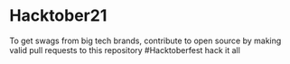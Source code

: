 # Hacktober21
To get swags from big tech brands, contribute to open source by making valid pull requests to this repository
#Hacktoberfest
hack it all
